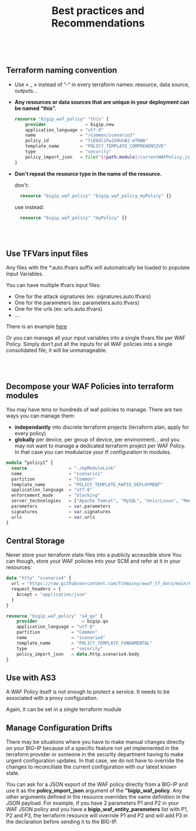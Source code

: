 <div align="center">
  
# Best practices and Recommendations

  
  
</div>
<br> <br> <br> 


## Terraform naming convention

* Use « _ » instead of “-“ in every terraform names: resource, data source, outputs…

* **Any resources or data sources that are unique in your deployment can be named “this”.**
    ```terraform
    resource "bigip_waf_policy" "this" {
        provider	           = bigip.new
        application_language = "utf-8"
        name                 = "/Common/scenario3"
        policy_id            = "YiEQ4l1Fw1U9UnB2-mTKWA"
        template_name        = "POLICY_TEMPLATE_COMPREHENSIVE"
        type                 = "security"
        policy_import_json   = file("${path.module}/currentWAFPolicy.json")
    }
    ```


* **Don't repeat the resource type in the name of the resource.**

     don't:
     ```terraform
       resource "bigip_waf_policy" "bigip_waf_policy_myPolicy" {}
    ```
   use instead:
    ```terraform
      resource "bigip_waf_policy" "myPolicy" {}
  ```


<br> <br> 

## Use TFVars input files

Any files with the *.auto.tfvars suffix will automatically be loaded to populate Input Variables.

You can have multiple tfvars input files:
-	One for the attack signatures (ex: signatures.auto.tfvars)
-	One for the parameters (ex: parameters.auto.tfvars)
-	One for the urls (ex: urls.auto.tfvars)
-	…

There is an example [here](https://github.com/fchmainy/awaf_tf_docs/tree/main/4.multiple#enforcing-attack-signatures-on-the-qa-environment)

Or you can manage all your input variables into a single tfvars file per WAF Policy. 
Simply don’t put all the inputs for all WAF policies into a single consolidated file, it will be unmanageable.

<br> <br> 

## Decompose your WAF Policies into terraform modules
You may have tens or hundreds of waf policies to manage.
There are two ways you can manage them:
 - **independantly** into discrete terraform projects (terraform plan, apply for every policy)
 - **globally** per device, per group of device, per environment... and you may not want to manage a dedicated terraform project per WAF Policy. In that case you can modularize your tf configuration in modules.

```terraform
module “policy1” {
  source                = "./myModuleLink"
  name                  = "scenario1"
  partition             = "Common"
  template_name         = "POLICY_TEMPLATE_RAPID_DEPLOYMENT"
  application_language  = "utf-8"
  enforcement_mode      = "blocking"
  server_technologies   = ["Apache Tomcat", "MySQL", "Unix/Linux", "MongoDB"]
  parameters            = var.parameters
  signatures            = var.signatures
  urls                  = var.urls
}
```

## Central Storage
Never store your terraform state files into a publicly accessible store
You can though, store your WAF policies into your SCM and refer at it in your resources:

```terraform
data "http" "scenario4" {
  url = "https://raw.githubusercontent.com/fchmainy/awaf_tf_docs/main/0.Appendix/scenario4.json"
  request_headers = {
  	Accept = "application/json"
  }
}

resource "bigip_waf_policy" "s4_qa" {
    provider	    	     = bigip.qa
    application_language = "utf-8"
    partition            = "Common"
    name                 = "scenario4"
    template_name        = "POLICY_TEMPLATE_FUNDAMENTAL"
    type                 = "security"
    policy_import_json   = data.http.scenario4.body
}
```


## Use with AS3
A WAF Policy itself is not enough to protect a service. It needs to be associated with a proxy configuration.

Again, it can be set in a single terraform module


## Manage Configuration Drifts
There may be situations where you have to make manual changes directly on your BIG-IP because of a specific feature not yet implemented in the terraform provider or someone in the security department having to make urgent configuration updates.
In that case, we do not have to override the changes to reconciliate the current configuration with our latest known state.

You can ask for a JSON export of the WAF policy directly from a BIG-IP and use it as the **policy_import_json** argument of the **"bigip_waf_policy**. Any other arguments defined in the resource overrides the same definition in the JSON payload.
For example, if you have 2 parameters P1 and P2 in your WAF JSON policy and you have a **bigip_waf_entity_parameters** list with P1, P2 and P3, the terraform resource will override P1 and P2 and will add P3 in the declaration before sending it to the BIG-IP.
